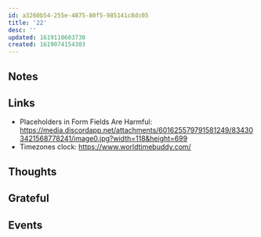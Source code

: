 ```yaml
---
id: a3260b54-255e-4875-80f5-985141c8dc05
title: '22'
desc: ''
updated: 1619110603730
created: 1619074154303
---
```


## Notes

## Links

- Placeholders in Form Fields Are Harmful:
  https://media.discordapp.net/attachments/601625579791581249/834303421568778241/image0.jpg?width=118&height=699
- Timezones clock: https://www.worldtimebuddy.com/

## Thoughts

## Grateful

## Events

